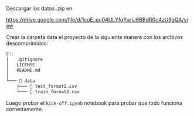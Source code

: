 Descargar los datos .zip en

https://drive.google.com/file/d/1coE_pu04ULYfgYurIJ6BBdR0c4zU3gQA/view

Crear la carpeta data el proyecto de la siguiente manera con los archivos descomprimidos:

```bash
C:.
│   .gitignore
│   LICENSE
│   README.md
│
└─── 📁 data
    ├─── 📄 test_format2.csv
    └─── 📄 train_format2.csv
```

Luego probar el `kick-off.ipynb` notebook para probar que todo funciona correctamente.